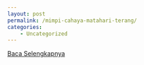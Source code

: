 ```yaml
---
layout: post
permalink: /mimpi-cahaya-matahari-terang/
categories:
    - Uncategorized
---
```


[Baca Selengkapnya](/03)